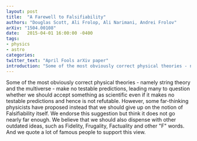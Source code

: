 ```yaml
---
layout: post
title:  "A Farewell to Falsifiability"
authors: "Douglas Scott, Ali Frolop, Ali Narimani, Andrei Frolov"
arXiv: "1504.00108"
date:   2015-04-01 16:00:00 -0400
tags:
- physics
- astro
categories:
twitter_text: "April Fools arXiv paper"
introduction: "Some of the most obviously correct physical theories - namely string theory and the multiverse - make no testable predictions..."
---
```


Some of the most obviously correct physical theories - namely string theory and the multiverse - make no testable predictions, leading many to question whether we should accept something as scientific even if it makes no testable predictions and hence is not refutable. However, some far-thinking physicists have proposed instead that we should give up on the notion of Falsifiability itself. We endorse this suggestion but think it does not go nearly far enough. We believe that we should also dispense with other outdated ideas, such as Fidelity, Frugality, Factuality and other "F" words. And we quote a lot of famous people to support this view.
